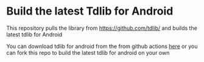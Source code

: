 # Build the latest Tdlib for Android 
This repository pulls the library from https://github.com/tdlib/ and builds the latest tdlib for Android

You can download tdlib for android from the from github actions [here](https://github.com/ranjitsingha/lib/actions) or you can fork this repo to build the latest tdlib for android on your own
